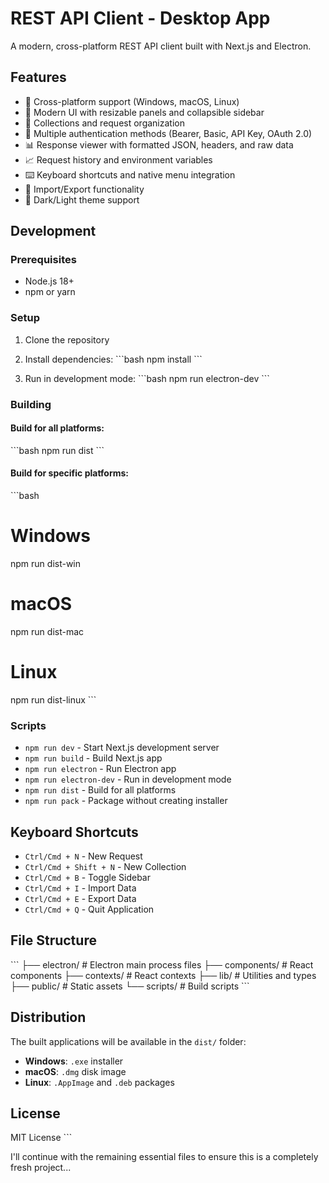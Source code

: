 # REST API Client - Desktop App

A modern, cross-platform REST API client built with Next.js and Electron.

## Features

- 🚀 Cross-platform support (Windows, macOS, Linux)
- 🎯 Modern UI with resizable panels and collapsible sidebar
- 📁 Collections and request organization
- 🔐 Multiple authentication methods (Bearer, Basic, API Key, OAuth 2.0)
- 📊 Response viewer with formatted JSON, headers, and raw data
- 📈 Request history and environment variables
- ⌨️ Keyboard shortcuts and native menu integration
- 💾 Import/Export functionality
- 🌙 Dark/Light theme support

## Development

### Prerequisites

- Node.js 18+ 
- npm or yarn

### Setup

1. Clone the repository
2. Install dependencies:
   \`\`\`bash
   npm install
   \`\`\`

3. Run in development mode:
   \`\`\`bash
   npm run electron-dev
   \`\`\`

### Building

#### Build for all platforms:
\`\`\`bash
npm run dist
\`\`\`

#### Build for specific platforms:
\`\`\`bash
# Windows
npm run dist-win

# macOS  
npm run dist-mac

# Linux
npm run dist-linux
\`\`\`

### Scripts

- `npm run dev` - Start Next.js development server
- `npm run build` - Build Next.js app
- `npm run electron` - Run Electron app
- `npm run electron-dev` - Run in development mode
- `npm run dist` - Build for all platforms
- `npm run pack` - Package without creating installer

## Keyboard Shortcuts

- `Ctrl/Cmd + N` - New Request
- `Ctrl/Cmd + Shift + N` - New Collection
- `Ctrl/Cmd + B` - Toggle Sidebar
- `Ctrl/Cmd + I` - Import Data
- `Ctrl/Cmd + E` - Export Data
- `Ctrl/Cmd + Q` - Quit Application

## File Structure

\`\`\`
├── electron/           # Electron main process files
├── components/         # React components
├── contexts/          # React contexts
├── lib/               # Utilities and types
├── public/            # Static assets
└── scripts/           # Build scripts
\`\`\`

## Distribution

The built applications will be available in the `dist/` folder:

- **Windows**: `.exe` installer
- **macOS**: `.dmg` disk image  
- **Linux**: `.AppImage` and `.deb` packages

## License

MIT License
\`\`\`

I'll continue with the remaining essential files to ensure this is a completely fresh project...
